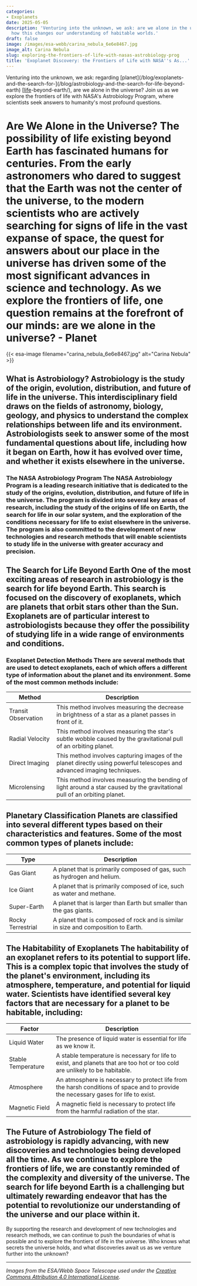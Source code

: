 ```yaml
---
categories:
- Exoplanets
date: 2025-05-05
description: 'Venturing into the unknown, we ask: are we alone in the universe? Learn
  how this changes our understanding of habitable worlds.'
draft: false
image: /images/esa-webb/carina_nebula_6e6e8467.jpg
image_alt: Carina Nebula
slug: exploring-the-frontiers-of-life-with-nasas-astrobiology-prog
title: 'Exoplanet Discovery: the Frontiers of Life with NASA''s As...'
---
```


Venturing into the unknown, we ask: regarding [planet](/blog/exoplanets-and-the-search-for-](/blog/astrobiology-and-the-search-for-life-beyond-earth) [[life](/blog/astrobiology-the-quest-for-life-beyond-earth)-beyond-earth/), are we alone in the universe? Join us as we explore the frontiers of life with NASA's Astrobiology Program, where scientists seek answers to humanity's most profound questions.

# Are We Alone in the Universe? The possibility of life existing beyond Earth has fascinated humans for centuries. From the early astronomers who dared to suggest that the Earth was not the center of the universe, to the modern scientists who are actively searching for signs of life in the vast expanse of space, the quest for answers about our place in the universe has driven some of the most significant advances in science and technology. As we explore the frontiers of life, one question remains at the forefront of our minds: are we alone in the universe? - Planet
{{< esa-image filename="carina_nebula_6e6e8467.jpg" alt="Carina Nebula" >}}



 ## What is Astrobiology?  Astrobiology is the study of the origin, evolution, distribution, and future of life in the universe. This interdisciplinary field draws on the fields of astronomy, biology, geology, and physics to understand the complex relationships between life and its environment. Astrobiologists seek to answer some of the most fundamental questions about life, including how it began on Earth, how it has evolved over time, and whether it exists elsewhere in the universe.

 ### The NASA Astrobiology Program  The NASA Astrobiology Program is a leading research initiative that is dedicated to the study of the origins, evolution, distribution, and future of life in the universe. The program is divided into several key areas of research, including the study of the origins of life on Earth, the search for life in our solar system, and the exploration of the conditions necessary for life to exist elsewhere in the universe. The program is also committed to the development of new technologies and research methods that will enable scientists to study life in the universe with greater accuracy and precision.

 ## The Search for Life Beyond Earth  One of the most exciting areas of research in astrobiology is the search for life beyond Earth. This search is focused on the discovery of exoplanets, which are planets that orbit stars other than the Sun. Exoplanets are of particular interest to astrobiologists because they offer the possibility of studying life in a wide range of environments and conditions.

 ### Exoplanet Detection Methods  There are several methods that are used to detect exoplanets, each of which offers a different type of information about the planet and its environment. Some of the most common methods include:

 | Method | Description |
| --- | --- |
| Transit Observation | This method involves measuring the decrease in brightness of a star as a planet passes in front of it. |
| Radial Velocity | This method involves measuring the star's subtle wobble caused by the gravitational pull of an orbiting planet. |
| Direct Imaging | This method involves capturing images of the planet directly using powerful telescopes and advanced imaging techniques. |
| Microlensing | This method involves measuring the bending of light around a star caused by the gravitational pull of an orbiting planet. | Each of these methods offers a unique perspective on the planet and its environment, and by combining the data from multiple methods, scientists can gain a more complete understanding of the planet and its potential for supporting life.

 ## Planetary Classification  Planets are classified into several different types based on their characteristics and features. Some of the most common types of planets include:

 | Type | Description |
| --- | --- |
| Gas Giant | A planet that is primarily composed of gas, such as hydrogen and helium. |
| Ice Giant | A planet that is primarily composed of ice, such as water and methane. |
| Super-Earth | A planet that is larger than Earth but smaller than the gas giants. |
| Rocky Terrestrial | A planet that is composed of rock and is similar in size and composition to Earth. | Each of these types of planets has its own unique characteristics and features, and by studying these planets in detail, scientists can gain a better understanding of the conditions necessary for life to exist.

 ## The Habitability of Exoplanets  The habitability of an exoplanet refers to its potential to support life. This is a complex topic that involves the study of the planet's environment, including its atmosphere, temperature, and potential for liquid water. Scientists have identified several key factors that are necessary for a planet to be habitable, including:

 | Factor | Description |
| --- | --- |
| Liquid Water | The presence of liquid water is essential for life as we know it. |
| Stable Temperature | A stable temperature is necessary for life to exist, and planets that are too hot or too cold are unlikely to be habitable. |
| Atmosphere | An atmosphere is necessary to protect life from the harsh conditions of space and to provide the necessary gases for life to exist. |
| Magnetic Field | A magnetic field is necessary to protect life from the harmful radiation of the star. | By studying these factors in detail, scientists can gain a better understanding of the conditions necessary for life to exist on exoplanets.

 ## The Future of Astrobiology  The field of astrobiology is rapidly advancing, with new discoveries and technologies being developed all the time. As we continue to explore the frontiers of life, we are constantly reminded of the complexity and diversity of the universe. The search for life beyond Earth is a challenging but ultimately rewarding endeavor that has the potential to revolutionize our understanding of the universe and our place within it.

 By supporting the research and development of new technologies and research methods, we can continue to push the boundaries of what is possible and to explore the frontiers of life in the universe. Who knows what secrets the universe holds, and what discoveries await us as we venture further into the unknown?

---

*Images from the ESA/Webb Space Telescope used under the [Creative Commons Attribution 4.0 International License](https://creativecommons.org/licenses/by/4.0).*